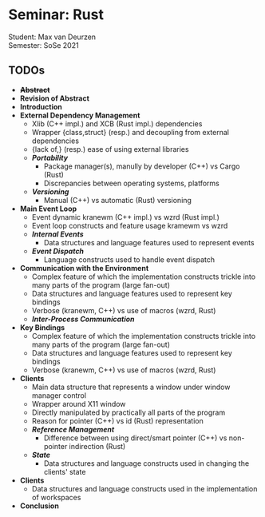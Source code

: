 # Seminar: Rust

Student: Max van Deurzen<br/>
Semester: SoSe 2021


## TODOs

- ~~**Abstract**~~
- **Revision of Abstract**
- **Introduction**
- **External Dependency Management**
	- Xlib (C++ impl.) and XCB (Rust impl.) dependencies
	- Wrapper {class,struct} (resp.) and decoupling from external dependencies
	- {lack of,} (resp.) ease of using external libraries
	- **_Portability_**
		- Package manager(s), manully by developer (C++) vs Cargo (Rust)
		- Discrepancies between operating systems, platforms
	- **_Versioning_**
		- Manual (C++) vs automatic (Rust) versioning
- **Main Event Loop**
	- Event dynamic kranewm (C++ impl.) vs wzrd (Rust impl.)
	- Event loop constructs and feature usage kramewm vs wzrd
	- **_Internal Events_**
		- Data structures and language features used to represent events
	- **_Event Dispatch_**
		- Language constructs used to handle event dispatch
- **Communication with the Environment**
	- Complex feature of which the implementation constructs trickle into many parts of the program (large fan-out)
	- Data structures and language features used to represent key bindings
	- Verbose (kranewm, C++) vs use of macros (wzrd, Rust)
	- **_Inter-Process Communication_**
- **Key Bindings**
	- Complex feature of which the implementation constructs trickle into many parts of the program (large fan-out)
	- Data structures and language features used to represent key bindings
	- Verbose (kranewm, C++) vs use of macros (wzrd, Rust)
- **Clients**
	- Main data structure that represents a window under window manager control
	- Wrapper around X11 window
	- Directly manipulated by practically all parts of the program
	- Reason for pointer (C++) vs id (Rust) representation
	- **_Reference Management_**
		- Difference between using direct/smart pointer (C++) vs non-pointer indirection (Rust)
	- **_State_**
		- Data structures and language constructs used in changing the clients' state
- **Clients**
	- Data structures and language constructs used in the implementation of workspaces
- **Conclusion**
